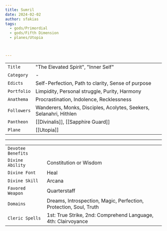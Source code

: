 ```yaml
---
title: Sumril
date: 2024-02-02
author: sfakias
tags:
  - gods/Primordial
  - gods/Fifth Dimension
  - planes/Utopia



---
```

| | |
| --- | --- |
| `Title` | "The Elevated Spirit", "Inner Self" |
| `Category` | - |
| `Edicts` | Self-Perfection, Path to clarity, Sense of purpose |
| `Portfolio` | Limpidity, Personal struggle, Purity, Harmony |
| `Anathema` | Procrastination, Indolence, Recklessness |
| `Followers` | Wanderers, Monks, Disciples, Acolytes, Seekers, Selanahri, Hithlen |
| `Pantheon` | [[Divinalis]], [[Sapphire Guard]] |
| `Plane` | [[Utopia]] |

---
| | |
| --- | --- |
| `Devotee Benefits` |
| `Divine Ability` | Constitution or Wisdom |
| `Divine Font` | Heal |
| `Divine Skill` | Arcana |
| `Favored Weapon` | Quarterstaff |
| `Domains` | Dreams, Introspection, Magic, Perfection, Protection, Soul, Truth |
| `Cleric Spells` | 1st: True Strike, 2nd: Comprehend Language, 4th: Clairvoyance |
